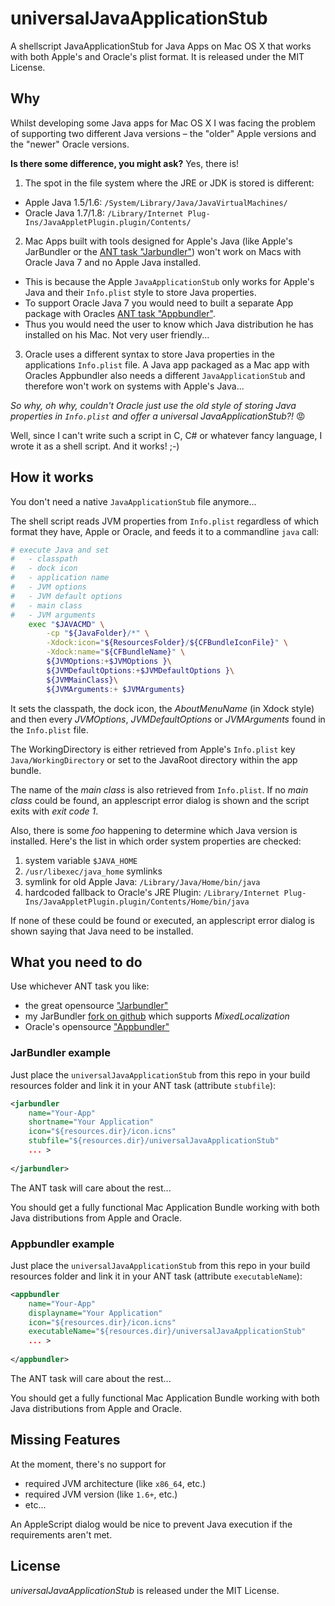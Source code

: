universalJavaApplicationStub
=====================

A shellscript JavaApplicationStub for Java Apps on Mac OS X that works with both Apple's and Oracle's plist format. It is released under the MIT License.


Why
---

Whilst developing some Java apps for Mac OS X I was facing the problem of supporting two different Java versions – the "older" Apple versions and the "newer" Oracle versions.

**Is there some difference, you might ask?** Yes, there is!

1. The spot in the file system where the JRE or JDK is stored is different:
 * Apple Java 1.5/1.6: `/System/Library/Java/JavaVirtualMachines/`
 * Oracle Java 1.7/1.8: `/Library/Internet Plug-Ins/JavaAppletPlugin.plugin/Contents/`
 
2. Mac Apps built with tools designed for Apple's Java (like Apple's JarBundler or the [ANT task "Jarbundler"](http://informagen.com/JarBundler/)) won't work on Macs with Oracle Java 7 and no Apple Java installed.
 * This is because the Apple `JavaApplicationStub` only works for Apple's Java and their `Info.plist` style to store Java properties.
 * To support Oracle Java 7 you would need to built a separate App package with Oracles [ANT task "Appbundler"](https://java.net/projects/appbundler).
 * Thus you would need the user to know which Java distribution he has installed on his Mac. Not very user friendly...
 
3. Oracle uses a different syntax to store Java properties in the applications `Info.plist` file. A Java app packaged as a Mac app with Oracles Appbundler also needs a different `JavaApplicationStub` and therefore won't work on systems with Apple's Java...

*So why, oh why, couldn't Oracle just use the old style of storing Java properties in `Info.plist` and offer a universal JavaApplicationStub?!* :rage:

Well, since I can't write such a script in C, C# or whatever fancy language, I wrote it as a shell script. And it works! ;-)

How it works
------------

You don't need a native `JavaApplicationStub` file anymore...

The shell script reads JVM properties from `Info.plist` regardless of which format they have, Apple or Oracle, and feeds it to a commandline `java` call:

```Bash
# execute Java and set
#	- classpath
#	- dock icon
#	- application name
#	- JVM options
#	- JVM default options
#	- main class
#	- JVM arguments
	exec "$JAVACMD" \
		-cp "${JavaFolder}/*" \
		-Xdock:icon="${ResourcesFolder}/${CFBundleIconFile}" \
		-Xdock:name="${CFBundleName}" \
		${JVMOptions:+$JVMOptions }\
		${JVMDefaultOptions:+$JVMDefaultOptions }\
		${JVMMainClass}\
		${JVMArguments:+ $JVMArguments}
```

It sets the classpath, the dock icon, the *AboutMenuName* (in Xdock style) and then every *JVMOptions*, *JVMDefaultOptions* or *JVMArguments* found in the `Info.plist` file.

The WorkingDirectory is either retrieved from Apple's `Info.plist` key `Java/WorkingDirectory` or set to the JavaRoot directory within the app bundle.

The name of the *main class* is also retrieved from `Info.plist`. If no *main class* could be found, an applescript error dialog is shown and the script exits with *exit code 1*.

Also, there is some *foo* happening to determine which Java version is installed. Here's the list in which order system properties are checked:

1. system variable `$JAVA_HOME`
2. `/usr/libexec/java_home` symlinks
3. symlink for old Apple Java: `/Library/Java/Home/bin/java`
4. hardcoded fallback to Oracle's JRE Plugin: `/Library/Internet Plug-Ins/JavaAppletPlugin.plugin/Contents/Home/bin/java`

If none of these could be found or executed, an applescript error dialog is shown saying that Java need to be installed.

What you need to do
-------------------

Use whichever ANT task you like:
* the great opensource ["Jarbundler"](http://informagen.com/JarBundler/)
 * my JarBundler [fork on github](https://github.com/tofi86/Jarbundler) which supports *MixedLocalization*
* Oracle's opensource ["Appbundler"](https://java.net/projects/appbundler)

### JarBundler example
Just place the `universalJavaApplicationStub` from this repo in your build resources folder and link it in your ANT task (attribute `stubfile`):
```XML
<jarbundler
	name="Your-App"
	shortname="Your Application"
	icon="${resources.dir}/icon.icns"
	stubfile="${resources.dir}/universalJavaApplicationStub"
	... >
	
</jarbundler>
```

The ANT task will care about the rest...

You should get a fully functional Mac Application Bundle working with both Java distributions from Apple and Oracle.


### Appbundler example
Just place the `universalJavaApplicationStub` from this repo in your build resources folder and link it in your ANT task (attribute `executableName`):
```XML
<appbundler
	name="Your-App"
	displayname="Your Application"
	icon="${resources.dir}/icon.icns"
	executableName="${resources.dir}/universalJavaApplicationStub"
	... >
	
</appbundler>
```


The ANT task will care about the rest...

You should get a fully functional Mac Application Bundle working with both Java distributions from Apple and Oracle.


Missing Features
----------------

At the moment, there's no support for
* required JVM architecture (like `x86_64`, etc.)
* required JVM version (like `1.6+`, etc.)
* etc...

An AppleScript dialog would be nice to prevent Java execution if the requirements aren't met.


License
-------

*universalJavaApplicationStub* is released under the MIT License.
